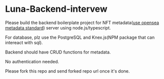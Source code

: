 # Luna-Backend-intervew

Please build the backend boilerplate project for NFT metadata([use opensea metadata standard](https://docs.opensea.io/docs/metadata-standards)) server using node.js/typescript.

For database, plz use the PostgreSQL and Knex.js(NPM package that can intereact with sql).

Backend should have CRUD functions for metadata.

No authentication needed.

Please fork this repo and send forked repo url once it's done.
